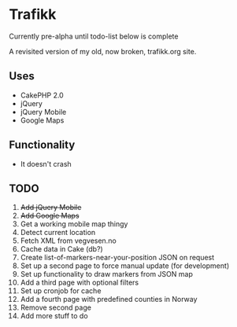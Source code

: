 # Trafikk #

Currently pre-alpha until todo-list below is complete

A revisited version of my old, now broken, trafikk.org site. 

## Uses ##

* CakePHP 2.0
* jQuery
* jQuery Mobile
* Google Maps

## Functionality ##

* It doesn't crash

## TODO ##

1. <del>Add jQuery Mobile</del>
2. <del>Add Google Maps</del>
3. Get a working mobile map thingy
4. Detect current location
5. Fetch XML from vegvesen.no
6. Cache data in Cake (db?)
7. Create list-of-markers-near-your-position JSON on request
8. Set up a second page to force manual update (for development)
8. Set up functionality to draw markers from JSON map
9. Add a third page with optional filters
10. Set up cronjob for cache
11. Add a fourth page with predefined counties in Norway
12. Remove second page
13. Add more stuff to do
